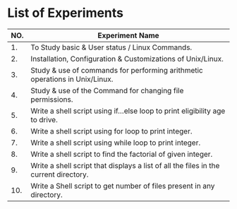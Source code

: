 # List of Experiments

| NO. | Experiment Name |
| -- | ---------------- |
| 1. | To Study basic & User status / Linux Commands. |
| 2. | Installation, Configuration & Customizations of Unix/Linux. |
| 3. | Study & use of commands for performing arithmetic operations in Unix/Linux. |
| 4. | Study & use of the Command for changing file permissions. |
| 5. | Write a shell script using if…else loop to print eligibility age to drive. |
| 6. | Write a shell script using for loop to print integer. |
| 7. | Write a shell script using while loop to print integer. |
| 8. | Write a shell script to find the factorial of given integer. |
| 9. | Write a shell script that displays a list of all the files in the current directory. |
| 10. | Write a Shell script to get number of files present in any directory. |
